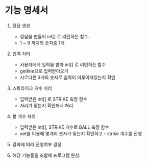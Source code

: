 
# 기능 명세서

1. 정답 생성
   - 정답을 만들어 int[] 로 리턴하는 함수.
   - 1 ~ 9 까지의 숫자중 1개

2. 입력 처리
   - 사용자에게 입력을 받아 int[] 로 리턴하는 함수
   - getline으로 입력받아오기
   - 서로다른 3개의 숫자로 입력이 이루어져있는지 확인

3. 스트라이크 개수 처리
   - 입력받은 int[] 로 STRIKE 측정 함수
   - 자리가 맞는지 확인해서 처리.

4. 볼 개수 처리
   - 입력받은 int[], STRIKE 개수로 BALL 측정 함수
   - set을 이용해 몇개의 숫자가 맞는지 확인하고 - strike 개수를 진행
   
5. 결과에 따라 진행여부 결정

6. 해당 기능들을 조합해 프로그램 완성.
